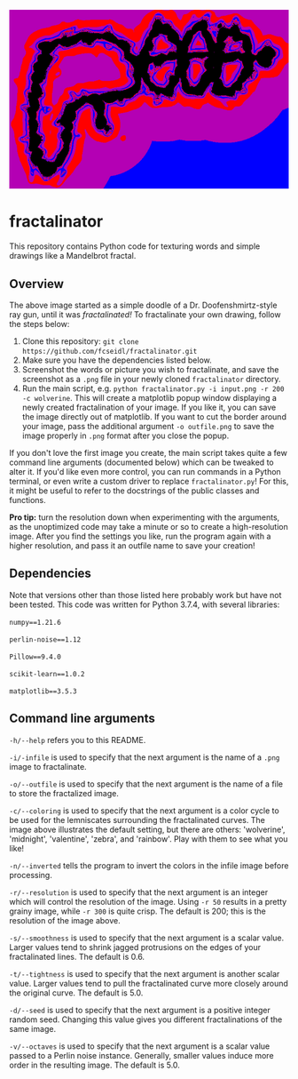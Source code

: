 ![fractalinator](logo.png)

# fractalinator

This repository contains Python code for texturing words and simple drawings like a Mandelbrot fractal. 

## Overview

The above image started as a simple doodle of a Dr. Doofenshmirtz-style ray gun, until it was *fractalinated!* To fractalinate your own drawing, follow the steps below:
1. Clone this repository: ```git clone https://github.com/fcseidl/fractalinator.git```
2. Make sure you have the dependencies listed below.
3. Screenshot the words or picture you wish to fractalinate, and save the screenshot as a ```.png``` file in your newly cloned ```fractalinator``` directory.
4. Run the main script, e.g. ```python fractalinator.py -i input.png -r 200 -c wolverine```. This will create a matplotlib popup window displaying a newly created fractalination of your image. If you like it, you can save the image directly out of matplotlib. If you want to cut the border around your image, pass the additional argument ```-o outfile.png``` to save the image properly in ```.png``` format after you close the popup.

If you don't love the first image you create, the main script takes quite a few command line arguments (documented below) which can be tweaked to alter it. If you'd like even more control, you can run commands in a Python terminal, or even write a custom driver to replace ```fractalinator.py```! For this, it might be useful to refer to the docstrings of the public classes and functions.

**Pro tip:** turn the resolution down when experimenting with the arguments, as the unoptimized code may take a minute or so to create a high-resolution image. After you find the settings you like, run the program again with a higher resolution, and pass it an outfile name to save your creation!

## Dependencies
Note that versions other than those listed here probably work but have not been tested. This code was written for Python 3.7.4, with several libraries:

```numpy==1.21.6```

```perlin-noise==1.12```

```Pillow==9.4.0```

```scikit-learn==1.0.2```

```matplotlib==3.5.3```


## Command line arguments

```-h/--help``` refers you to this README.

```-i/-infile``` is used to specify that the next argument is the name of a ```.png``` image to fractalinate.

```-o/--outfile``` is used to specify that the next argument is the name of a file to store the fractalized image.

```-c/--coloring``` is used to specify that the next argument is a color cycle to be used for the lemniscates surrounding the fractalinated curves. The image above illustrates the default setting, but there are others: 'wolverine', 'midnight', 'valentine', 'zebra', and 'rainbow'. Play with them to see what you like!

```-n/--inverted``` tells the program to invert the colors in the infile image before processing.

```-r/--resolution``` is used to specify that the next argument is an integer which will control the resolution of the image. Using ```-r 50``` results in a pretty grainy image, while ```-r 300``` is quite crisp. The default is 200; this is the resolution of the image above.

```-s/--smoothness``` is used to specify that the next argument is a scalar value. Larger values tend to shrink jagged protrusions on the edges of your fractalinated lines. The default is 0.6.

```-t/--tightness``` is used to specify that the next argument is another scalar value. Larger values tend to pull the fractalinated curve more closely around the original curve. The default is 5.0.

```-d/--seed``` is used to specify that the next argument is a positive integer random seed. Changing this value gives you different fractalinations of the same image.

```-v/--octaves``` is used to specify that the next argument is a scalar value passed to a Perlin noise instance. Generally, smaller values induce more order in the resulting image. The default is 5.0.


